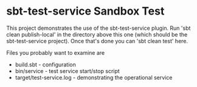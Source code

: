 # sbt-test-service Sandbox Test

This project demonstrates the use of the sbt-test-service plugin.
Run 'sbt clean publish-local' in the directory above this one
(which should be the sbt-test-service project).  Once that's done
you can 'sbt clean test' here.

Files you probably want to examine are

* build.sbt - configuration
* bin/service - test service start/stop script
* target/test-service.log - demonstrating the operational service
